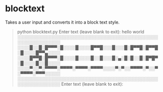 # blocktext
Takes a user input and converts it into a block text style. 

>python blocktext.py
Enter text (leave blank to exit): hello world
░░░░░░░░░░░░░░░░░░░░░░░░░░░░░░░░░░░░░░░░░░░░░░░░░░░░░░░░░░░░
░░░░█░░█░█▀▀▀░█░░░░█░░░░█▀▀█░░░█░░░█░█▀▀█░█▀▀█░█░░░░█▀▀▄░░░░
░░░░█▀▀█░█▀▀▀░█░░░░█░░░░█░░█░░░█░▄░█░█░░█░█▀█▀░█░░░░█░░█░░░░
░░░░▀░░▀░▀▀▀▀░▀▀▀▀░▀▀▀▀░▀▀▀▀░░░░▀░▀░░▀▀▀▀░▀░░▀░▀▀▀▀░▀▀▀░░░░░
░░░░░░░░░░░░░░░░░░░░░░░░░░░░░░░░░░░░░░░░░░░░░░░░░░░░░░░░░░░░
Enter text (leave blank to exit):
>
